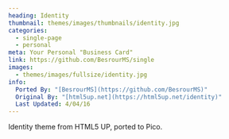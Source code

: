 ```yaml
---
heading: Identity
thumbnail: themes/images/thumbnails/identity.jpg
categories:
  - single-page
  - personal
meta: Your Personal "Business Card"
link: https://github.com/BesrourMS/single
images:
  - themes/images/fullsize/identity.jpg
info:
  Ported By: "[BesrourMS](https://github.com/BesrourMS)"
  Original By: "[html5up.net](https://html5up.net/identity)"
  Last Updated: 4/04/16
---
```

Identity theme from HTML5 UP, ported to Pico.
